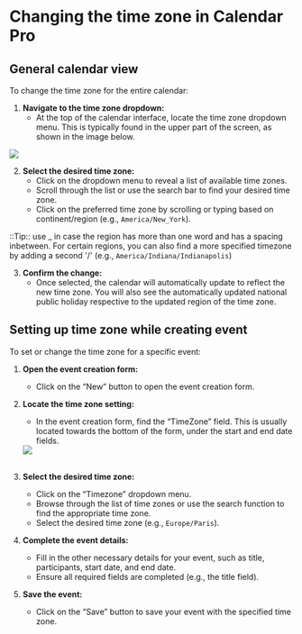 # Changing the time zone in Calendar Pro

## General calendar view

To change the time zone for the entire calendar:

1. **Navigate to the time zone dropdown:**
   - At the top of the calendar interface, locate the time zone dropdown menu. This is typically found in the upper part of the screen, as shown in the image below.

<div class="intercom-container"><img src="/assets/img/teams-pro/image_104.png"></div>

2. **Select the desired time zone:**
   - Click on the dropdown menu to reveal a list of available time zones.
   - Scroll through the list or use the search bar to find your desired time zone.
   - Click on the preferred time zone by scrolling or typing based on continent/region (e.g., `America/New_York`).

::Tip:: use _ in case the region has more than one word and has a spacing inbetween. For certain regions, you can also find a more specified timezone by adding a second '/' (e.g., `America/Indiana/Indianapolis`)

3. **Confirm the change:**
   - Once selected, the calendar will automatically update to reflect the new time zone. You will also see the automatically updated national public holiday respective to the updated region of the time zone.


## Setting up time zone while creating event

To set or change the time zone for a specific event:

1. **Open the event creation form:**
   - Click on the “New” button to open the event creation form.

2. **Locate the time zone setting:**
   - In the event creation form, find the “TimeZone” field. This is usually located towards the bottom of the form, under the start and end date fields.
   
   <div class="intercom-container"><img src="/assets/img/teams-pro/timezone-event.png"></div>

   <br>

3. **Select the desired time zone:**
   - Click on the “Timezone” dropdown menu.
   - Browse through the list of time zones or use the search function to find the appropriate time zone.
   - Select the desired time zone (e.g., `Europe/Paris`).

4. **Complete the event details:**
   - Fill in the other necessary details for your event, such as title, participants, start date, and end date.
   - Ensure all required fields are completed (e.g., the title field).

5. **Save the event:**
   - Click on the “Save” button to save your event with the specified time zone.


<Hubspot />
<Clarity />
<GoogleAnalytics />

